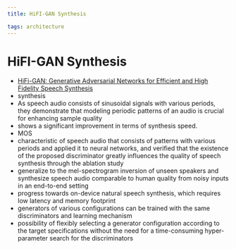 ```yaml
---
title: HiFI-GAN Synthesis

tags: architecture 
---
```


# HiFI-GAN Synthesis
- [HiFi-GAN: Generative Adversarial Networks for Efficient and High Fidelity Speech Synthesis](https://arxiv.org/abs/2010.05646)
- synthesis
- As speech audio consists of sinusoidal signals with various periods, they demonstrate that modeling periodic patterns of an audio is crucial for enhancing sample quality
- shows a significant improvement in terms of synthesis speed.
- MOS
- characteristic of speech audio that consists of patterns with various periods and applied it to neural networks, and verified that the existence of the proposed discriminator greatly influences the quality of speech synthesis through the ablation study
- generalize to the mel-spectrogram inversion of unseen speakers and synthesize speech audio comparable to human quality from noisy inputs in an end-to-end setting
- progress towards on-device natural speech synthesis, which requires low latency and memory footprint
- generators of various configurations can be trained with the same discriminators and learning mechanism
- possibility of flexibly selecting a generator configuration according to the target specifications without the need for a time-consuming hyper-parameter search for the discriminators












